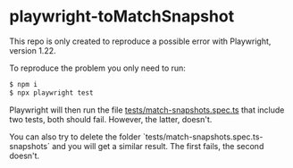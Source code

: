 # playwright-toMatchSnapshot

This repo is only created to reproduce a possible error with Playwright, version 1.22.

To reproduce the problem you only need to run:
```sh
$ npm i
$ npx playwright test
```

Playwright will then run the file [tests/match-snapshots.spec.ts](tests/match-snapshots.spec.ts) that include two tests,
both should fail. However, the latter, doesn't.

You can also try to delete the folder `tests/match-snapshots.spec.ts-snapshots´ and you will get a similar result.
The first fails, the second doesn't.
